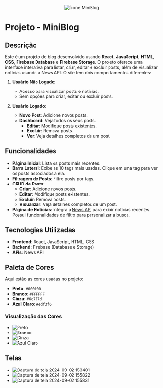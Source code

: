 <div align="center">
  <img src="https://github.com/user-attachments/assets/ae3411f0-2e32-408b-899e-d9e413a99f4b" alt="Ícone MiniBlog" />
</div>

# Projeto - MiniBlog

## Descrição

Este é um projeto de blog desenvolvido usando **React**, **JavaScript**, **HTML**, **CSS**, **Firebase Database** e **Firebase Storage**. O projeto oferece uma interface interativa para listar, criar, editar e excluir posts, além de visualizar notícias usando a News API. O site tem dois comportamentos diferentes:

1. **Usuário Não Logado**:
   - Acesso para visualizar posts e notícias.
   - Sem opções para criar, editar ou excluir posts.

2. **Usuário Logado**:
   - **Novo Post**: Adicione novos posts.
   - **Dashboard**: Veja todos os seus posts.
     - **Editar**: Modifique posts existentes.
     - **Excluir**: Remova posts.
     - **Ver**: Veja detalhes completos de um post.

## Funcionalidades

- **Página Inicial**: Lista os posts mais recentes.
- **Barra Lateral**: Exibe as 10 tags mais usadas. Clique em uma tag para ver os posts associados a ela.
- **Filtragem de Posts**: Filtre posts por tags.
- **CRUD de Posts**:
  - **Criar**: Adicione novos posts.
  - **Editar**: Modifique posts existentes.
  - **Excluir**: Remova posts.
  - **Visualizar**: Veja detalhes completos de um post.
- **Página de Notícias**: Integra a [News API](https://newsapi.org/) para exibir notícias recentes. Possui funcionalidades de filtro para personalizar a busca.

## Tecnologias Utilizadas

- **Frontend**: React, JavaScript, HTML, CSS
- **Backend**: Firebase (Database e Storage)
- **APIs**: News API

## Paleta de Cores

Aqui estão as cores usadas no projeto:

- **Preto**: `#000000`
- **Branco**: `#FFFFFF`
- **Cinza**: `#6c757d`
- **Azul Claro**: `#edf3f6`

### Visualização das Cores

- ![Preto](https://via.placeholder.com/30x30/000000/000000?text=%20&border=1&border-color=%23CCCCCC)
- ![Branco](https://via.placeholder.com/30x30/FFFFFF/FFFFFF?text=%20&border=2&border-color=%23CCCCCC)
- ![Cinza](https://via.placeholder.com/30x30/6c757d/6c757d?text=%20&border=1&border-color=%23CCCCCC)
- ![Azul Claro](https://via.placeholder.com/30x30/edf3f6/edf3f6?text=%20&border=1&border-color=%23CCCCCC)

## Telas

- ![Captura de tela 2024-09-02 153401](https://github.com/user-attachments/assets/ad307939-7ce0-4da6-bba0-75901178a40f)
- ![Captura de tela 2024-09-02 155822](https://github.com/user-attachments/assets/2c0d889a-9ff1-4d93-8933-12974b06952e)
- ![Captura de tela 2024-09-02 155831](https://github.com/user-attachments/assets/7cca6808-80ef-4176-8afb-672780668e5f)

